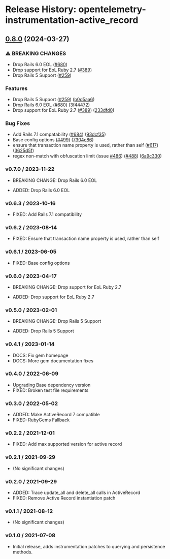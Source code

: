 # Release History: opentelemetry-instrumentation-active_record

## [0.8.0](https://github.com/solarwinds/opentelemetry-ruby-contrib/compare/opentelemetry-instrumentation-active_record-v0.7.0...opentelemetry-instrumentation-active_record/v0.8.0) (2024-03-27)


### ⚠ BREAKING CHANGES

* Drop Rails 6.0 EOL ([#680](https://github.com/solarwinds/opentelemetry-ruby-contrib/issues/680))
* Drop support for EoL Ruby 2.7 ([#389](https://github.com/solarwinds/opentelemetry-ruby-contrib/issues/389))
* Drop Rails 5 Support ([#259](https://github.com/solarwinds/opentelemetry-ruby-contrib/issues/259))

### Features

* Drop Rails 5 Support ([#259](https://github.com/solarwinds/opentelemetry-ruby-contrib/issues/259)) ([b0d5aa6](https://github.com/solarwinds/opentelemetry-ruby-contrib/commit/b0d5aa68dd660546d28f8f89ef9004ec776c7bf6))
* Drop Rails 6.0 EOL ([#680](https://github.com/solarwinds/opentelemetry-ruby-contrib/issues/680)) ([3f44472](https://github.com/solarwinds/opentelemetry-ruby-contrib/commit/3f44472230964017d1831a47ea0661dc92d55909))
* Drop support for EoL Ruby 2.7 ([#389](https://github.com/solarwinds/opentelemetry-ruby-contrib/issues/389)) ([233dfd0](https://github.com/solarwinds/opentelemetry-ruby-contrib/commit/233dfd0dae81346e9687090f9d8dfb85215e0ba7))


### Bug Fixes

* Add Rails 7.1 compatability ([#684](https://github.com/solarwinds/opentelemetry-ruby-contrib/issues/684)) ([93dcf35](https://github.com/solarwinds/opentelemetry-ruby-contrib/commit/93dcf359a8a66d17fed545f7a642f1d3a83d4ef4))
* Base config options ([#499](https://github.com/solarwinds/opentelemetry-ruby-contrib/issues/499)) ([7304e86](https://github.com/solarwinds/opentelemetry-ruby-contrib/commit/7304e86e9a3beba5c20f790b256bbb54469411ca))
* ensure that transaction name property is used, rather than self ([#617](https://github.com/solarwinds/opentelemetry-ruby-contrib/issues/617)) ([3625d5f](https://github.com/solarwinds/opentelemetry-ruby-contrib/commit/3625d5f479b3bb5b124897ee80053a4f84f55650))
* regex non-match with obfuscation limit (issue [#486](https://github.com/solarwinds/opentelemetry-ruby-contrib/issues/486)) ([#488](https://github.com/solarwinds/opentelemetry-ruby-contrib/issues/488)) ([6a9c330](https://github.com/solarwinds/opentelemetry-ruby-contrib/commit/6a9c33088c6c9f39b2bc30247a3ed825553c07d4))

### v0.7.0 / 2023-11-22

* BREAKING CHANGE: Drop Rails 6.0 EOL

* ADDED: Drop Rails 6.0 EOL

### v0.6.3 / 2023-10-16

* FIXED: Add Rails 7.1 compatibility

### v0.6.2 / 2023-08-14

* FIXED: Ensure that transaction name property is used, rather than self

### v0.6.1 / 2023-06-05

* FIXED: Base config options 

### v0.6.0 / 2023-04-17

* BREAKING CHANGE: Drop support for EoL Ruby 2.7 

* ADDED: Drop support for EoL Ruby 2.7 

### v0.5.0 / 2023-02-01

* BREAKING CHANGE: Drop Rails 5 Support 

* ADDED: Drop Rails 5 Support 

### v0.4.1 / 2023-01-14

* DOCS: Fix gem homepage 
* DOCS: More gem documentation fixes 

### v0.4.0 / 2022-06-09

* Upgrading Base dependency version
* FIXED: Broken test file requirements 

### v0.3.0 / 2022-05-02

* ADDED: Make ActiveRecord 7 compatible 
* FIXED: RubyGems Fallback 

### v0.2.2 / 2021-12-01

* FIXED: Add max supported version for active record 

### v0.2.1 / 2021-09-29

* (No significant changes)

### v0.2.0 / 2021-09-29

* ADDED: Trace update_all and delete_all calls in ActiveRecord 
* FIXED: Remove Active Record instantiation patch 

### v0.1.1 / 2021-08-12

* (No significant changes)

### v0.1.0 / 2021-07-08

* Initial release, adds instrumentation patches to querying and persistence methods.

